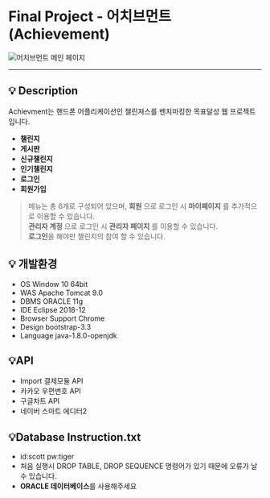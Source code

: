 # Final Project - 어치브먼트(Achievement)

![어치브먼트 메인 페이지](https://user-images.githubusercontent.com/45688526/127207511-38396821-5863-4346-90cf-d684ad9abf03.PNG)

---

## :bulb: Description
Achievment는 핸드폰 어플리케이션인 챌린져스를 벤치마킹한 목표달성 웹 프로젝트입니다.

+ **챌린지**
+ **게시판**
+ **신규챌린지**
+ **인기챌린지**
+ **로그인**
+ **회원가입**

> 메뉴는 총 6개로 구성되어 있으며, **회원** 으로 로그인 시 **마이페이지** 를 추가적으로 이용할 수 있습니다.<br/>
> **관리자 계정** 으로 로그인 시 **관리자 페이지** 를 이용할 수 있습니다. <br />
> **로그인**을 해야만 챌린지의 참여 할 수 있습니다. <br />


## :bulb: 개발환경
+ OS Window 10 64bit
+ WAS Apache Tomcat 9.0
+ DBMS ORACLE 11g
+ IDE Eclipse 2018-12
+ Browser Support Chrome
+ Design bootstrap-3.3
+ Language java-1.8.0-openjdk

## :bulb:API
+ Import 결제모듈 API
+ 카카오 우편번호 API
+ 구글차트 API
+ 네이버 스마트 에디터2

## :bulb:Database Instruction.txt
+ id:scott pw:tiger 
+ 처음 실행시 DROP TABLE, DROP SEQUENCE 명령어가 있기 때문에 오류가 날 수 있습니다.
+ **ORACLE 데이터베이스**를 사용해주세요
